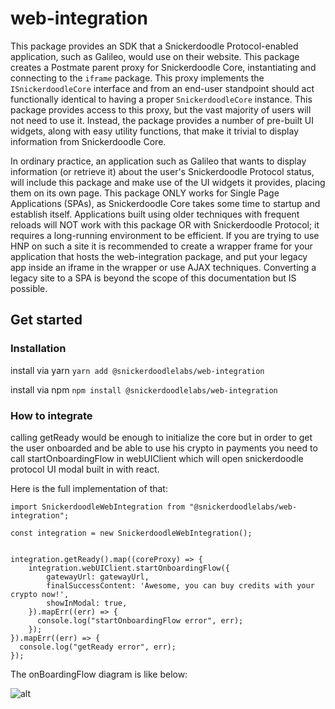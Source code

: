 # web-integration

This package provides an SDK that a Snickerdoodle Protocol-enabled application, such as Galileo, would use on their website. This package creates a Postmate parent proxy for Snickerdoodle Core, instantiating and connecting to the `iframe` package. This proxy implements the `ISnickerdoodleCore` interface and from an end-user standpoint should act functionally identical to having a proper `SnickerdoodleCore` instance. This package provides access to this proxy, but the vast majority of users will not need to use it. Instead, the package provides a number of pre-built UI widgets, along with easy utility functions, that make it trivial to display information from Snickerdoodle Core.

In ordinary practice, an application such as Galileo that wants to display information (or retrieve it) about the user's Snickerdoodle Protocol status, will include this package and make use of the UI widgets it provides, placing them on its own page. This package ONLY works for Single Page Applications (SPAs), as Snickerdoodle Core takes some time to startup and establish itself. Applications built using older techniques with frequent reloads will NOT work with this package OR with Snickerdoodle Protocol; it requires a long-running environment to be efficient. If you are trying to use HNP on such a site it is recommended to create a wrapper frame for your application that hosts the web-integration package, and put your legacy app inside an iframe in the wrapper or use AJAX techniques. Converting a legacy site to a SPA is beyond the scope of this documentation but IS possible.

## Get started

### Installation

install via yarn
`yarn add @snickerdoodlelabs/web-integration`

install via npm
`npm install @snickerdoodlelabs/web-integration`

### How to integrate

calling getReady would be enough to initialize the core but in order to get the user onboarded and be able to use his crypto in payments you need to call startOnboardingFlow in webUIClient which will open snickerdoodle protocol UI modal built in with react.

Here is the full implementation of that:

```
import SnickerdoodleWebIntegration from "@snickerdoodlelabs/web-integration";

const integration = new SnickerdoodleWebIntegration();


integration.getReady().map((coreProxy) => {
    integration.webUIClient.startOnboardingFlow({
        gatewayUrl: gatewayUrl,
        finalSuccessContent: 'Awesome, you can buy credits with your crypto now!',
        showInModal: true,
    }).mapErr((err) => {
      console.log("startOnboardingFlow error", err);
    });
}).mapErr((err) => {
  console.log("getReady error", err);
});
```

The onBoardingFlow diagram is like below:

![alt](documentation/images/OnboardingFlow.png)
